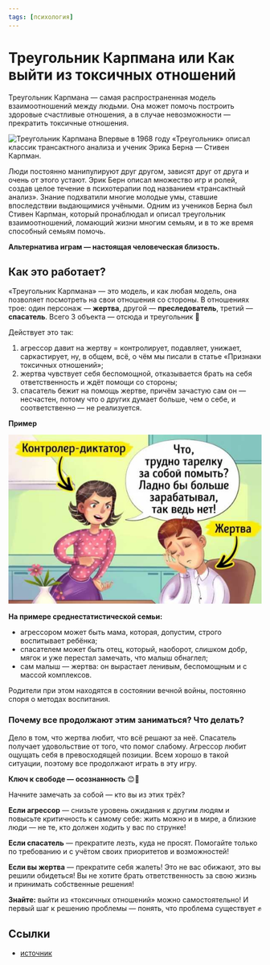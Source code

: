 ```yaml
---
tags: [психология]
---
```

# Треугольник Карпмана или Как выйти из токсичных отношений

Треугольник Карпмана — самая распространенная модель взаимоотношений между людьми. Она может помочь построить здоровые счастливые отношения, а в случае невозможности — прекратить токсичные отношения.

![Треугольник Карпмана
Впервые в 1968 году «Треугольник» описал классик трансактного анализа и ученик Эрика Берна — Стивен Карпман.](../assets/7442cc1fa2257.jpg)

Люди постоянно манипулируют друг другом, зависят друг от друга и очень от этого устают. Эрик Берн описал множество игр и ролей, создав целое течение в психотерапии под названием «трансактный анализ». Знание подхватили многие молодые умы, ставшие впоследствии выдающимися учёными. Одним из учеников Берна был Стивен Карпман, который пронаблюдал и описал треугольник взаимоотношений, ломающий жизни многим семьям, и в то же время способный семьям помочь.

**Альтернатива играм — настоящая человеческая близость.**

## Как это работает?

«Треугольник Карпмана» — это модель, и как любая модель, она позволяет посмотреть на свои отношения со стороны. В отношениях трое: один персонаж — **жертва**, другой — **преследователь**, третий — **спасатель**. Всего 3 объекта — отсюда и треугольник 🔻

Действует это так:

1. агрессор давит на жертву = контролирует, подавляет, унижает, саркастирует, ну, в общем, всё, о чём мы писали в статье «Признаки токсичных отношений»;
2. жертва чувствует себя беспомощной, отказывается брать на себя ответственность и ждёт помощи со стороны;
3. спасатель бежит на помощь жертве, причём зачастую сам он — несчастен, потому что о других думает больше, чем о себе, и соответственно — не реализуется.

**Пример**

![](../assets/767ca27579926.jpg)

**На примере среднестатистической семьи:**

* агрессором может быть мама, которая, допустим, строго воспитывает ребёнка;
* спасателем может быть отец, который, наоборот, слишком добр, мягок и уже перестал замечать, что малыш обнаглел;
* сам малыш — жертва: он вырастает ленивым, беспомощным и с массой комплексов.

Родители при этом находятся в состоянии вечной войны, постоянно споря о методах воспитания.

### Почему все продолжают этим заниматься? Что делать?
Дело в том, что жертва любит, что всё решают за неё. Спасатель получает удовольствие от того, что помог слабому. Агрессор любит ощущать себя в превосходящей позиции. Всем хорошо в такой ситуации, поэтому все продолжают играть в эту игру.

**Ключ к свободе — осознанность** 😊🙏

Начните замечать за собой — кто вы из этих трёх?

**Если агрессор** — снизьте уровень ожидания к другим людям и повысьте критичность к самому себе: жить можно и в мире, а близкие люди — не те, кто должен ходить у вас по струнке!

**Если спасатель** — прекратите лезть, куда не просят. Помогайте только по требованию и с учётом своих приоритетов и возможностей!

**Если вы жертва** — прекратите себя жалеть! Это не вас обижают, это вы решили обидеться! Вы не хотите брать ответственность за свою жизнь и принимать собственные решения!

**Знайте:** выйти из «токсичных отношений» можно самостоятельно! 
И первый шаг к решению проблемы — понять, что проблема существует ✊

## Ссылки

* [источник](https://semeinayapara.clinic/statji/psihologiya/treugolnik-karpmana-ili-kak-vyity-iz-toksichnyh-otnosheniy)